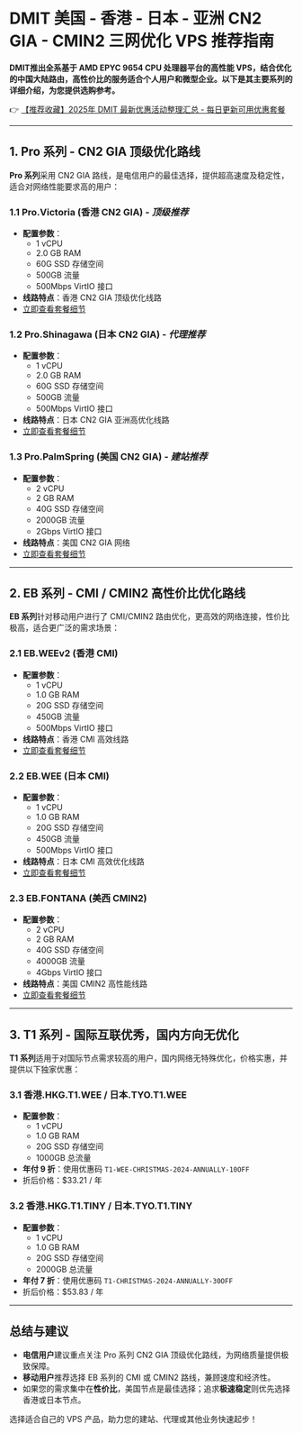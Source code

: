 # DMIT 美国 - 香港 - 日本 - 亚洲 CN2 GIA - CMIN2 三网优化 VPS 推荐指南

**DMIT推出全系基于 AMD EPYC 9654 CPU 处理器平台的高性能 VPS，结合优化的中国大陆路由，高性价比的服务适合个人用户和微型企业。以下是其主要系列的详细介绍，为您提供选购参考。**

👉 [【推荐收藏】2025年 DMIT 最新优惠活动整理汇总 - 每日更新可用优惠套餐](https://bit.ly/dmit_coupon)

---

## 1. Pro 系列 - CN2 GIA 顶级优化路线

**Pro 系列**采用 CN2 GIA 路线，是电信用户的最佳选择，提供超高速度及稳定性，适合对网络性能要求高的用户：

### 1.1 Pro.Victoria (香港 CN2 GIA) - *顶级推荐*
- **配置参数**：
  - 1 vCPU
  - 2.0 GB RAM
  - 60G SSD 存储空间
  - 500GB 流量
  - 500Mbps VirtIO 接口
- **线路特点**：香港 CN2 GIA 顶级优化线路
- [立即查看套餐细节](https://bit.ly/dmit_coupon)

### 1.2 Pro.Shinagawa (日本 CN2 GIA) - *代理推荐*
- **配置参数**：
  - 1 vCPU
  - 2.0 GB RAM
  - 60G SSD 存储空间
  - 500GB 流量
  - 500Mbps VirtIO 接口
- **线路特点**：日本 CN2 GIA 亚洲高优化线路
- [立即查看套餐细节](https://bit.ly/dmit_coupon)

### 1.3 Pro.PalmSpring (美国 CN2 GIA) - *建站推荐*
- **配置参数**：
  - 2 vCPU
  - 2 GB RAM
  - 40G SSD 存储空间
  - 2000GB 流量
  - 2Gbps VirtIO 接口
- **线路特点**：美国 CN2 GIA 网络
- [立即查看套餐细节](https://bit.ly/dmit_coupon)

---

## 2. EB 系列 - CMI / CMIN2 高性价比优化路线

**EB 系列**针对移动用户进行了 CMI/CMIN2 路由优化，更高效的网络连接，性价比极高，适合更广泛的需求场景：

### 2.1 EB.WEEv2 (香港 CMI)
- **配置参数**：
  - 1 vCPU
  - 1.0 GB RAM
  - 20G SSD 存储空间
  - 450GB 流量
  - 500Mbps VirtIO 接口
- **线路特点**：香港 CMI 高效线路
- [立即查看套餐细节](https://bit.ly/dmit_coupon)

### 2.2 EB.WEE (日本 CMI)
- **配置参数**：
  - 1 vCPU
  - 1.0 GB RAM
  - 20G SSD 存储空间
  - 450GB 流量
  - 500Mbps VirtIO 接口
- **线路特点**：日本 CMI 高效优化线路
- [立即查看套餐细节](https://bit.ly/dmit_coupon)

### 2.3 EB.FONTANA (美西 CMIN2)
- **配置参数**：
  - 2 vCPU
  - 2 GB RAM
  - 40G SSD 存储空间
  - 4000GB 流量
  - 4Gbps VirtIO 接口
- **线路特点**：美国 CMIN2 高性能线路
- [立即查看套餐细节](https://bit.ly/dmit_coupon)

---

## 3. T1 系列 - 国际互联优秀，国内方向无优化

**T1 系列**适用于对国际节点需求较高的用户，国内网络无特殊优化，价格实惠，并提供以下独家优惠：

### 3.1 香港.HKG.T1.WEE / 日本.TYO.T1.WEE
- **配置参数**：
  - 1 vCPU
  - 1.0 GB RAM
  - 20G SSD 存储空间
  - 1000GB 总流量
- **年付 9 折**：使用优惠码 `T1-WEE-CHRISTMAS-2024-ANNUALLY-10OFF`
- 折后价格：$33.21 / 年

### 3.2 香港.HKG.T1.TINY / 日本.TYO.T1.TINY
- **配置参数**：
  - 1 vCPU
  - 1.0 GB RAM
  - 20G SSD 存储空间
  - 2000GB 总流量
- **年付 7 折**：使用优惠码 `T1-CHRISTMAS-2024-ANNUALLY-30OFF`
- 折后价格：$53.83 / 年

---

## 总结与建议

- **电信用户**建议重点关注 Pro 系列 CN2 GIA 顶级优化路线，为网络质量提供极致保障。
- **移动用户**推荐选择 EB 系列的 CMI 或 CMIN2 路线，兼顾速度和经济性。
- 如果您的需求集中在**性价比**，美国节点是最佳选择；追求**极速稳定**则优先选择香港或日本节点。

选择适合自己的 VPS 产品，助力您的建站、代理或其他业务快速起步！